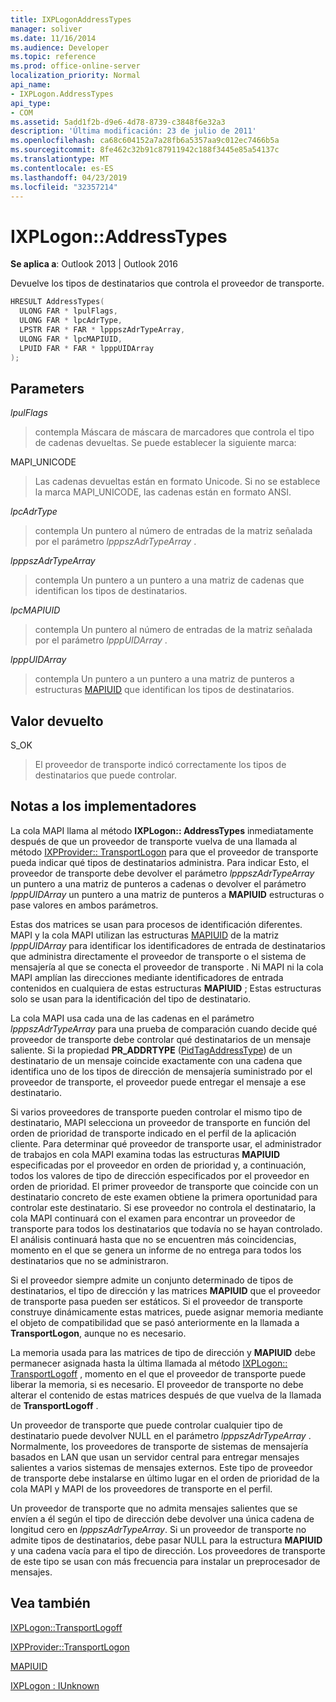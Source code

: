 ```yaml
---
title: IXPLogonAddressTypes
manager: soliver
ms.date: 11/16/2014
ms.audience: Developer
ms.topic: reference
ms.prod: office-online-server
localization_priority: Normal
api_name:
- IXPLogon.AddressTypes
api_type:
- COM
ms.assetid: 5add1f2b-d9e6-4d78-8739-c3848f6e32a3
description: 'Última modificación: 23 de julio de 2011'
ms.openlocfilehash: ca68c604152a7a28fb6a5357aa9c012ec7466b5a
ms.sourcegitcommit: 8fe462c32b91c87911942c188f3445e85a54137c
ms.translationtype: MT
ms.contentlocale: es-ES
ms.lasthandoff: 04/23/2019
ms.locfileid: "32357214"
---
```

# <a name="ixplogonaddresstypes"></a>IXPLogon::AddressTypes

  
  
**Se aplica a**: Outlook 2013 | Outlook 2016 
  
Devuelve los tipos de destinatarios que controla el proveedor de transporte.
  
```cpp
HRESULT AddressTypes(
  ULONG FAR * lpulFlags,
  ULONG FAR * lpcAdrType,
  LPSTR FAR * FAR * lpppszAdrTypeArray,
  ULONG FAR * lpcMAPIUID,
  LPUID FAR * FAR * lpppUIDArray
);
```

## <a name="parameters"></a>Parameters

 _lpulFlags_
  
> contempla Máscara de máscara de marcadores que controla el tipo de cadenas devueltas. Se puede establecer la siguiente marca:
    
MAPI_UNICODE 
  
> Las cadenas devueltas están en formato Unicode. Si no se establece la marca MAPI_UNICODE, las cadenas están en formato ANSI.
    
 _lpcAdrType_
  
> contempla Un puntero al número de entradas de la matriz señalada por el parámetro _lpppszAdrTypeArray_ . 
    
 _lpppszAdrTypeArray_
  
> contempla Un puntero a un puntero a una matriz de cadenas que identifican los tipos de destinatarios.
    
 _lpcMAPIUID_
  
> contempla Un puntero al número de entradas de la matriz señalada por el parámetro _lpppUIDArray_ . 
    
 _lpppUIDArray_
  
> contempla Un puntero a un puntero a una matriz de punteros a estructuras [MAPIUID](mapiuid.md) que identifican los tipos de destinatarios. 
    
## <a name="return-value"></a>Valor devuelto

S_OK 
  
> El proveedor de transporte indicó correctamente los tipos de destinatarios que puede controlar.
    
## <a name="notes-to-implementers"></a>Notas a los implementadores

La cola MAPI llama al método **IXPLogon:: AddressTypes** inmediatamente después de que un proveedor de transporte vuelva de una llamada al método [IXPProvider:: TransportLogon](ixpprovider-transportlogon.md) para que el proveedor de transporte pueda indicar qué tipos de destinatarios administra. Para indicar Esto, el proveedor de transporte debe devolver el parámetro _lpppszAdrTypeArray_ un puntero a una matriz de punteros a cadenas o devolver el parámetro _lpppUIDArray_ un puntero a una matriz de punteros a **MAPIUID** estructuras o pase valores en ambos parámetros. 
  
Estas dos matrices se usan para procesos de identificación diferentes. MAPI y la cola MAPI utilizan las estructuras [MAPIUID](mapiuid.md) de la matriz _lpppUIDArray_ para identificar los identificadores de entrada de destinatarios que administra directamente el proveedor de transporte o el sistema de mensajería al que se conecta el proveedor de transporte . Ni MAPI ni la cola MAPI amplían las direcciones mediante identificadores de entrada contenidos en cualquiera de estas estructuras **MAPIUID** ; Estas estructuras solo se usan para la identificación del tipo de destinatario. 
  
La cola MAPI usa cada una de las cadenas en el parámetro _lpppszAdrTypeArray_ para una prueba de comparación cuando decide qué proveedor de transporte debe controlar qué destinatarios de un mensaje saliente. Si la propiedad **PR_ADDRTYPE** ([PidTagAddressType](pidtagaddresstype-canonical-property.md)) de un destinatario de un mensaje coincide exactamente con una cadena que identifica uno de los tipos de dirección de mensajería suministrado por el proveedor de transporte, el proveedor puede entregar el mensaje a ese destinatario.
  
Si varios proveedores de transporte pueden controlar el mismo tipo de destinatario, MAPI selecciona un proveedor de transporte en función del orden de prioridad de transporte indicado en el perfil de la aplicación cliente. Para determinar qué proveedor de transporte usar, el administrador de trabajos en cola MAPI examina todas las estructuras **MAPIUID** especificadas por el proveedor en orden de prioridad y, a continuación, todos los valores de tipo de dirección especificados por el proveedor en orden de prioridad. El primer proveedor de transporte que coincide con un destinatario concreto de este examen obtiene la primera oportunidad para controlar este destinatario. Si ese proveedor no controla el destinatario, la cola MAPI continuará con el examen para encontrar un proveedor de transporte para todos los destinatarios que todavía no se hayan controlado. El análisis continuará hasta que no se encuentren más coincidencias, momento en el que se genera un informe de no entrega para todos los destinatarios que no se administraron. 
  
Si el proveedor siempre admite un conjunto determinado de tipos de destinatarios, el tipo de dirección y las matrices **MAPIUID** que el proveedor de transporte pasa pueden ser estáticos. Si el proveedor de transporte construye dinámicamente estas matrices, puede asignar memoria mediante el objeto de compatibilidad que se pasó anteriormente en la llamada a **TransportLogon**, aunque no es necesario.
  
La memoria usada para las matrices de tipo de dirección y **MAPIUID** debe permanecer asignada hasta la última llamada al método [IXPLogon:: TransportLogoff](ixplogon-transportlogoff.md) , momento en el que el proveedor de transporte puede liberar la memoria, si es necesario. El proveedor de transporte no debe alterar el contenido de estas matrices después de que vuelva de la llamada de **TransportLogoff** . 
  
Un proveedor de transporte que puede controlar cualquier tipo de destinatario puede devolver NULL en el parámetro _lpppszAdrTypeArray_ . Normalmente, los proveedores de transporte de sistemas de mensajería basados en LAN que usan un servidor central para entregar mensajes salientes a varios sistemas de mensajes externos. Este tipo de proveedor de transporte debe instalarse en último lugar en el orden de prioridad de la cola MAPI y MAPI de los proveedores de transporte en el perfil. 
  
Un proveedor de transporte que no admita mensajes salientes que se envíen a él según el tipo de dirección debe devolver una única cadena de longitud cero en _lpppszAdrTypeArray_. Si un proveedor de transporte no admite tipos de destinatarios, debe pasar NULL para la estructura **MAPIUID** y una cadena vacía para el tipo de dirección. Los proveedores de transporte de este tipo se usan con más frecuencia para instalar un preprocesador de mensajes. 
  
## <a name="see-also"></a>Vea también



[IXPLogon::TransportLogoff](ixplogon-transportlogoff.md)
  
[IXPProvider::TransportLogon](ixpprovider-transportlogon.md)
  
[MAPIUID](mapiuid.md)
  
[IXPLogon : IUnknown](ixplogoniunknown.md)

